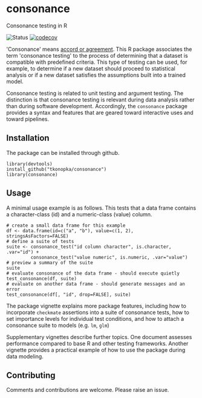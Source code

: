 # consonance
Consonance testing in R

![Status](https://travis-ci.org/tkonopka/consonance.svg?branch=master)
[![codecov](https://codecov.io/gh/tkonopka/consonance/branch/master/graph/badge.svg)](https://codecov.io/gh/tkonopka/consonance)

'Consonance' means [accord or agreement](https://www.dictionary.com/browse/consonance).
This R package associates the term 'consonance testing' to the process of 
determining that a dataset is compatible with predefined criteria. This type of 
testing can be used, for example, to determine if a new dataset should proceed
to statistical analysis or if a new dataset satisfies the assumptions built
into a trained model. 

Consonance testing is related to unit testing and argument testing. The 
distinction is that consonance testing is relevant during data analysis rather 
than during software development. Accordingly, the `consonance` package 
provides a syntax and features that are geared toward interactive uses and 
toward pipelines. 


## Installation

The package can be installed through github. 

```
library(devtools)
install_github("tkonopka/consonance")
library(consonance)
```

## Usage

A minimal usage example is as follows. This tests that a data frame contains 
a character-class (id) and a numeric-class (value) column.

```
# create a small data frame for this example
df <- data.frame(id=c("a", "b"), value=c(1, 2), stringsAsFactors=FALSE)
# define a suite of tests
suite <- consonance_test("id column character", is.character, .var="id") +
         consonance_test("value numeric", is.numeric, .var="value")
# preview a summary of the suite
suite
# evaluate consonance of the data frame - should execute quietly
test_consonance(df, suite)
# evaluate on another data frame - should generate messages and an error
test_consonance(df[, "id", drop=FALSE], suite) 
```

The package vignette explains more package features, including how
to incorporate `checkmate` assertions into a suite of consonance tests, how to
set importance levels for individual test conditions, and how to attach a
consonance suite to models (e.g. `lm`, `glm`)

Supplementary vignettes describe further topics. One document assesses 
performance compared to base R and other testing frameworks. Another vignette
provides a practical example of how to use the package during data modeling.


## Contributing

Comments and contributions are welcome. Please raise an issue.

